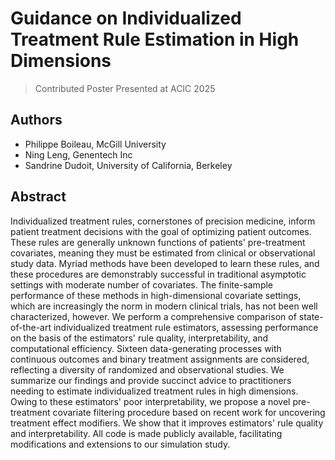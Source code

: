 # Guidance on Individualized Treatment Rule Estimation in High Dimensions
> Contributed Poster Presented at ACIC 2025

## Authors

- Philippe Boileau, McGill University
- Ning Leng, Genentech Inc
- Sandrine Dudoit, University of California, Berkeley

## Abstract

Individualized treatment rules, cornerstones of precision medicine, inform
patient treatment decisions with the goal of optimizing patient outcomes. These
rules are generally unknown functions of patients' pre-treatment covariates,
meaning they must be estimated from clinical or observational study data. Myriad
methods have been developed to learn these rules, and these procedures are
demonstrably successful in traditional asymptotic settings with moderate number
of covariates. The finite-sample performance of these methods in
high-dimensional covariate settings, which are increasingly the norm in modern
clinical trials, has not been well characterized, however. We perform a
comprehensive comparison of state-of-the-art individualized treatment rule
estimators, assessing performance on the basis of the estimators' rule quality,
interpretability, and computational efficiency. Sixteen data-generating
processes with continuous outcomes and binary treatment assignments are
considered, reflecting a diversity of randomized and observational studies. We
summarize our findings and provide succinct advice to practitioners needing to
estimate individualized treatment rules in high dimensions. Owing to these
estimators' poor interpretability, we propose a novel pre-treatment covariate
filtering procedure based on recent work for uncovering treatment effect
modifiers. We show that it improves estimators' rule quality and
interpretability. All code is made publicly available, facilitating
modifications and extensions to our simulation study.
